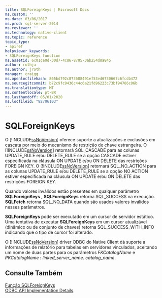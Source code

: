 ```yaml
---
title: SQLForeignKeys | Microsoft Docs
ms.custom: ''
ms.date: 03/06/2017
ms.prod: sql-server-2014
ms.reviewer: ''
ms.technology: native-client
ms.topic: reference
topic_type:
- apiref
helpviewer_keywords:
- SQLForeignKeys function
ms.assetid: 6c01ce0d-30d7-4c86-8705-3ab254d8a845
author: rothja
ms.author: jroth
manager: craigg
ms.openlocfilehash: 865bd792c073688491ef53ed6730667c6fcdb472
ms.sourcegitcommit: b72c9fc9436c44c6a21fd96223c73bf94706c06b
ms.translationtype: MT
ms.contentlocale: pt-BR
ms.lasthandoff: 05/01/2020
ms.locfileid: "82706103"
---
```

# <a name="sqlforeignkeys"></a>SQLForeignKeys
  O [!INCLUDE[ssNoVersion](../../includes/ssnoversion-md.md)] oferece suporte a atualizações e exclusões em cascata por meio do mecanismo de restrição de chave estrangeira. O [!INCLUDE[ssNoVersion](../../includes/ssnoversion-md.md)] retornará SQL_CASCADE para as colunas UPDATE_RULE e/ou DELETE_RULE se a opção CASCADE estiver especificada na cláusula ON UPDATE e/ou ON DELETE das restrições FOREIGN KEY. O [!INCLUDE[ssNoVersion](../../includes/ssnoversion-md.md)] retornará SQL_NO_ACTION para as colunas UPDATE_RULE e/ou DELETE_RULE se a opção NO ACTION estiver especificada na cláusula ON UPDATE e/ou ON DELETE das restrições FOREIGN KEY.  
  
 Quando valores inválidos estão presentes em qualquer parâmetro **SQLForeignKeys** , **SQLForeignKeys** retorna SQL_SUCCESS na execução. **SQLFetch** retorna SQL_NO_DATA quando são usados valores inválidos nesses parâmetros.  
  
 **SQLForeignKeys** pode ser executado em um cursor de servidor estático. Uma tentativa de executar **SQLForeignKeys** em um cursor atualizável (dinâmico ou de conjunto de chaves) retorna SQL_SUCCESS_WITH_INFO indicando que o tipo de cursor foi alterado.  
  
 O [!INCLUDE[ssNoVersion](../../includes/ssnoversion-md.md)] driver ODBC do Native Client dá suporte a informações de relatório para tabelas em servidores vinculados, aceitando um nome de duas partes para os parâmetros *FKCatalogName* e *PKCatalogName* : *linked_server_name. catalog_name*.  
  
## <a name="see-also"></a>Consulte Também  
 [Função SQLForeignKeys](https://go.microsoft.com/fwlink/?LinkId=59344)   
 [ODBC API Implementation Details](odbc-api-implementation-details.md)  
  
  
